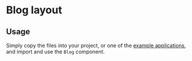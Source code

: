 # Blog layout

## Usage

Simply copy the files into your project, or one of the [example applications](https://github.com/mui-org/material-ui/tree/next/examples), and import and use the `Blog` component.
